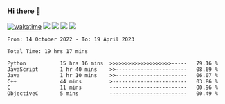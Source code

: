 ### Hi there 👋
[![wakatime](https://wakatime.com/badge/user/368879df-dc38-4b1a-86c4-8a2054a0e074.svg)](https://wakatime.com/@368879df-dc38-4b1a-86c4-8a2054a0e074)
<img src="https://img.shields.io/badge/Windows-0078D6?style=flat&logo=Windows&logoColor=white">
<img src="https://img.shields.io/badge/IntelliJ_IDEA-000000.svg?style=flat&logo=IntelliJ-IDEA&logoColor=white">
<img src="https://img.shields.io/badge/Visual_Studio_Code-007ACC?style=flat&logo=Visual-Studio-Code&logoColor=white">
<img src="https://img.shields.io/badge/Discord-5865F2?label=kano%233578&style=flat&logo=discord&logoColor=white">
<br>


<!--START_SECTION:waka-->

```text
From: 14 October 2022 - To: 19 April 2023

Total Time: 19 hrs 17 mins

Python           15 hrs 16 mins  >>>>>>>>>>>>>>>>>>>>-----   79.16 %
JavaScript       1 hr 40 mins    >>-----------------------   08.69 %
Java             1 hr 10 mins    >>-----------------------   06.07 %
C++              44 mins         >------------------------   03.86 %
C                11 mins         -------------------------   00.96 %
ObjectiveC       5 mins          -------------------------   00.49 %
```

<!--END_SECTION:waka-->
